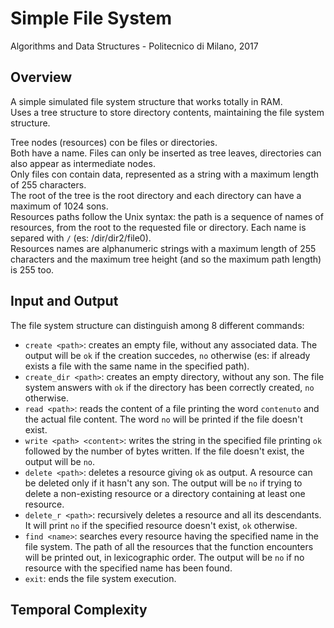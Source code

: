 # Simple File System

Algorithms and Data Structures - Politecnico di Milano, 2017

## Overview

A simple simulated file system structure that works totally in RAM.  
Uses a tree structure to store directory contents, maintaining the file system structure.  
    
Tree nodes (resources) con be files or directories.  
Both have a name. Files can only be inserted as tree leaves, directories can also appear as intermediate nodes.  
Only files con contain data, represented as a string with a maximum length of 255 characters.  
The root of the tree is the root directory and each directory can have a maximum of 1024 sons.  
Resources paths follow the Unix syntax: the path is a sequence of names of resources, from the root to the requested file or directory. Each name is separed with `/` (es: /dir/dir2/file0).  
Resources names are alphanumeric strings with a maximum length of 255 characters and the maximum tree height (and so the maximum path length) is 255 too.

## Input and Output
The file system structure can distinguish among 8 different commands:
- `create <path>`: creates an empty file, without any associated data. The output will be `ok` if the creation succedes, `no` otherwise (es: if already exists a file with the same name in the specified path).
- `create_dir <path>`: creates an empty directory, without any son. The file system answers with `ok` if the directory has been correctly created, `no` otherwise.
- `read <path>`: reads the content of a file printing the word `contenuto` and the actual file content. The word `no` will be printed if the file doesn't exist.
- `write <path> <content>`: writes the string in the specified file printing `ok` followed by the number of bytes written. If the file doesn't exist, the output will be `no`.
- `delete <path>`: deletes a resource giving `ok` as output. A resource can be deleted only if it hasn't any son. The output will be `no` if trying to delete a non-existing resource or a directory containing at least one resource.
- `delete_r <path>`: recursively deletes a resource and all its descendants. It will print `no` if the specified resource doesn't exist, `ok` otherwise.
- `find <name>`: searches every resource having the specified name in the file system. The path of all the resources that the function encounters will be printed out, in lexicographic order. The output will be `no` if no resource with the specified name has been found.
- `exit`: ends the file system execution.

## Temporal Complexity
